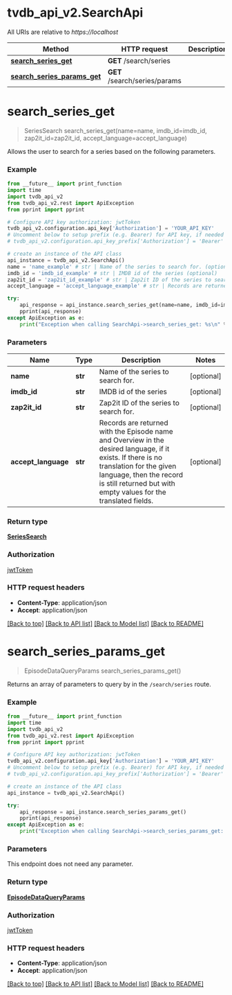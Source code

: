 # tvdb_api_v2.SearchApi

All URIs are relative to *https://localhost*

Method | HTTP request | Description
------------- | ------------- | -------------
[**search_series_get**](SearchApi.md#search_series_get) | **GET** /search/series | 
[**search_series_params_get**](SearchApi.md#search_series_params_get) | **GET** /search/series/params | 


# **search_series_get**
> SeriesSearch search_series_get(name=name, imdb_id=imdb_id, zap2it_id=zap2it_id, accept_language=accept_language)



Allows the user to search for a series based on the following parameters.

### Example 
```python
from __future__ import print_function
import time
import tvdb_api_v2
from tvdb_api_v2.rest import ApiException
from pprint import pprint

# Configure API key authorization: jwtToken
tvdb_api_v2.configuration.api_key['Authorization'] = 'YOUR_API_KEY'
# Uncomment below to setup prefix (e.g. Bearer) for API key, if needed
# tvdb_api_v2.configuration.api_key_prefix['Authorization'] = 'Bearer'

# create an instance of the API class
api_instance = tvdb_api_v2.SearchApi()
name = 'name_example' # str | Name of the series to search for. (optional)
imdb_id = 'imdb_id_example' # str | IMDB id of the series (optional)
zap2it_id = 'zap2it_id_example' # str | Zap2it ID of the series to search for. (optional)
accept_language = 'accept_language_example' # str | Records are returned with the Episode name and Overview in the desired language, if it exists. If there is no translation for the given language, then the record is still returned but with empty values for the translated fields. (optional)

try: 
    api_response = api_instance.search_series_get(name=name, imdb_id=imdb_id, zap2it_id=zap2it_id, accept_language=accept_language)
    pprint(api_response)
except ApiException as e:
    print("Exception when calling SearchApi->search_series_get: %s\n" % e)
```

### Parameters

Name | Type | Description  | Notes
------------- | ------------- | ------------- | -------------
 **name** | **str**| Name of the series to search for. | [optional] 
 **imdb_id** | **str**| IMDB id of the series | [optional] 
 **zap2it_id** | **str**| Zap2it ID of the series to search for. | [optional] 
 **accept_language** | **str**| Records are returned with the Episode name and Overview in the desired language, if it exists. If there is no translation for the given language, then the record is still returned but with empty values for the translated fields. | [optional] 

### Return type

[**SeriesSearch**](SeriesSearch.md)

### Authorization

[jwtToken](../README.md#jwtToken)

### HTTP request headers

 - **Content-Type**: application/json
 - **Accept**: application/json

[[Back to top]](#) [[Back to API list]](../README.md#documentation-for-api-endpoints) [[Back to Model list]](../README.md#documentation-for-models) [[Back to README]](../README.md)

# **search_series_params_get**
> EpisodeDataQueryParams search_series_params_get()



Returns an array of parameters to query by in the `/search/series` route.

### Example 
```python
from __future__ import print_function
import time
import tvdb_api_v2
from tvdb_api_v2.rest import ApiException
from pprint import pprint

# Configure API key authorization: jwtToken
tvdb_api_v2.configuration.api_key['Authorization'] = 'YOUR_API_KEY'
# Uncomment below to setup prefix (e.g. Bearer) for API key, if needed
# tvdb_api_v2.configuration.api_key_prefix['Authorization'] = 'Bearer'

# create an instance of the API class
api_instance = tvdb_api_v2.SearchApi()

try: 
    api_response = api_instance.search_series_params_get()
    pprint(api_response)
except ApiException as e:
    print("Exception when calling SearchApi->search_series_params_get: %s\n" % e)
```

### Parameters
This endpoint does not need any parameter.

### Return type

[**EpisodeDataQueryParams**](EpisodeDataQueryParams.md)

### Authorization

[jwtToken](../README.md#jwtToken)

### HTTP request headers

 - **Content-Type**: application/json
 - **Accept**: application/json

[[Back to top]](#) [[Back to API list]](../README.md#documentation-for-api-endpoints) [[Back to Model list]](../README.md#documentation-for-models) [[Back to README]](../README.md)


